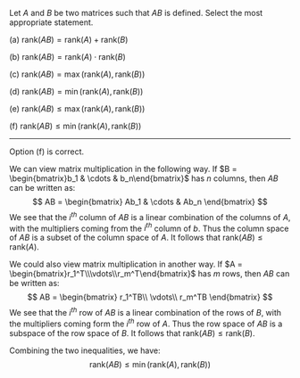 Let $A$ and $B$ be two matrices such that $AB$ is defined. Select the most appropriate statement.

(a) $\text{rank}(AB) = \text{rank}(A) + \text{rank}(B)$

(b) $\text{rank}(AB) = \text{rank}(A) \cdot \text{rank}(B)$

(c) $\text{rank}(AB) = \max(\text{rank}(A), \text{rank}(B))$

(d) $\text{rank}(AB) = \min(\text{rank}(A), \text{rank}(B))$

(e) $\text{rank}(AB) \leqslant \max(\text{rank}(A), \text{rank}(B))$

(f) $\text{rank}(AB) \leqslant \min(\text{rank}(A), \text{rank}(B))$

<hr>



Option (f) is correct. 





We can view matrix multiplication in the following way. If $B = \begin{bmatrix}b_1 & \cdots & b_n\end{bmatrix}$ has $n$ columns, then $AB$ can be written as:
$$
AB = \begin{bmatrix}
Ab_1 & \cdots & Ab_n
\end{bmatrix}
$$
We see that the $i^{th}$ column of $AB$ is a linear combination of the columns of $A$, with the multipliers coming from the $i^{th}$ column of $b$. Thus the column space of $AB$ is a subset of the column space of $A$. It follows that $\text{rank}(AB) \leqslant \text{rank}(A)$.

We could also view matrix multiplication in another way. If $A = \begin{bmatrix}r_1^T\\\vdots\\r_m^T\end{bmatrix}$ has $m$ rows, then $AB$ can be written as:
$$
AB = \begin{bmatrix}
r_1^TB\\
\vdots\\
r_m^TB
\end{bmatrix}
$$
We see that the $i^{th}$ row of $AB$ is a linear combination of the rows of $B$, with the multipliers coming form the $i^{th}$ row of $A$. Thus the row space of $AB$ is a subspace of the row space of $B$.  It follows that $\text{rank}(AB) \leqslant \text{rank}(B)$.

Combining the two inequalities, we have:
$$
\text{rank}(AB) \leqslant \min(\text{rank}(A), \text{rank}(B))
$$


